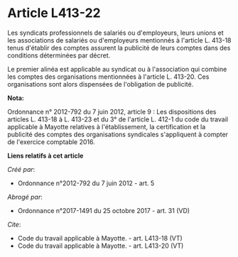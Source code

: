 # Article L413-22

Les syndicats professionnels de salariés ou d'employeurs, leurs unions et les associations de salariés ou d'employeurs
mentionnés à l'article L. 413-18 tenus d'établir des comptes assurent la publicité de leurs comptes dans des conditions
déterminées par décret. 

Le premier alinéa est applicable au syndicat ou à l'association qui combine les comptes des organisations mentionnées à
l'article L. 413-20. Ces organisations sont alors dispensées de l'obligation de publicité.

**Nota:**

Ordonnance n° 2012-792 du 7 juin 2012, article 9 : Les dispositions des articles L. 413-18 à L. 413-23 et du 3° de l'article
L. 412-1 du code du travail applicable à Mayotte relatives à l'établissement, la certification et la publicité des comptes
des organisations syndicales s'appliquent à compter de l'exercice comptable 2016.

**Liens relatifs à cet article**

_Créé par_:

  - Ordonnance n°2012-792 du 7 juin 2012 - art. 5

_Abrogé par_:

  - Ordonnance n°2017-1491 du 25 octobre 2017 - art. 31 (VD)

_Cite_:

  - Code du travail applicable à Mayotte. - art. L413-18 (VT)
  - Code du travail applicable à Mayotte. - art. L413-20 (VT)
